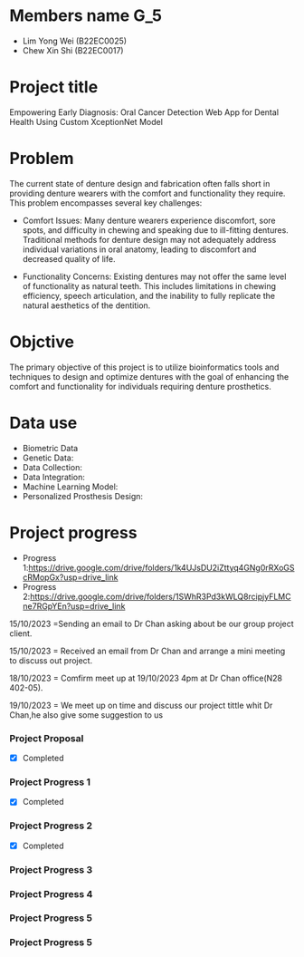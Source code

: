# Members name G_5 

- Lim Yong Wei (B22EC0025)
- Chew Xin Shi (B22EC0017)

 

 # Project title 
 
 
Empowering Early Diagnosis: Oral Cancer Detection Web App for Dental Health Using Custom XceptionNet Model

 # Problem 


 The current state of denture design and fabrication often falls short in providing denture wearers with the comfort and functionality they require. This problem encompasses several key challenges:
 -  Comfort Issues: Many denture wearers experience discomfort, sore spots, and difficulty in chewing and speaking due to ill-fitting dentures. Traditional methods for denture design may not adequately address individual variations in oral anatomy, leading to discomfort and decreased quality of life.

 -  Functionality Concerns: Existing dentures may not offer the same level of functionality as natural teeth. This includes limitations in chewing efficiency, speech articulation, and the inability to fully replicate the natural aesthetics of the dentition.


# Objctive 


The primary objective of this project is to utilize bioinformatics tools and techniques to design and optimize dentures with the goal of enhancing the comfort and functionality for individuals requiring denture prosthetics.


# Data use 
- Biometric Data
- Genetic Data: 
- Data Collection:
- Data Integration:
- Machine Learning Model:
- Personalized Prosthesis Design:
            
# Project progress

 - Progress 1:https://drive.google.com/drive/folders/1k4UJsDU2iZttyq4GNg0rRXoGScRMopGx?usp=drive_link
 - Progress 2:https://drive.google.com/drive/folders/1SWhR3Pd3kWLQ8rcipjyFLMCne7RGpYEn?usp=drive_link
 
 15/10/2023 =Sending an email to Dr Chan asking about be our group project client.

 15/10/2023 = Received an email from Dr Chan and arrange a mini meeting to discuss out project.

 18/10/2023 = Comfirm meet up at 19/10/2023 4pm at Dr Chan office(N28 402-05).

 19/10/2023 = We meet up on time and discuss our project tittle whit Dr Chan,he also give some suggestion to us
 
  
### Project Proposal
- [x] Completed

### Project Progress 1
- [x] Completed

### Project Progress 2
- [x] Completed


### Project Progress 3



### Project Progress 4



### Project Progress 5

### Project Progress 5
